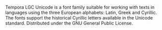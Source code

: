 Tempora LGC Unicode is a font family suitable for working with texts in languages using the three European alphabets: Latin, Greek and Cyrillic. The fonts support the historical Cyrillic letters available in the Unicode standard. Distributed under the GNU General Public License.
